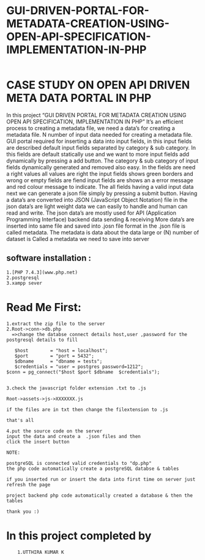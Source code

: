 # GUI-DRIVEN-PORTAL-FOR-METADATA-CREATION-USING-OPEN-API-SPECIFICATION-IMPLEMENTATION-IN-PHP
```

```

# CASE STUDY ON OPEN API DRIVEN META DATA PORTAL IN PHP

In this project “GUI DRIVEN PORTAL FOR METADATA CREATION  USING OPEN API SPECIFICATION, IMPLEMENTATION IN PHP” It’s an efficient process to creating a metadata file, we need a data’s for creating a metadata file. N number of input data needed for creating a metadata file. GUI portal required for inserting a data into input fields, in this input fields are described default input fields separated by category &amp; sub category. In this fields are default statically use and we want to more input fields add dynamically by pressing a add button. The category &amp; sub category of input fields dynamically generated and removed also easy.    In the fields are need a right values all values are right the input fields shows green borders and  wrong or empty fields are fiend input fields are shows an a error message and red colour message to indicate. The all fields having a valid input data next we can generate a json file simply by pressing a submit button. Having a data’s are converted into JSON (JavaScript Object Notation) file in the json data’s are light weight data we can easily to handle and human can read and write.  The json data’s are mostly used for API (Application Programming Interface) backend data sending &amp; receiving  More data’s are inserted into same file and saved into .josn file format in the .json file is called metadata.  The metadata is data about the data large or (N) number of dataset is Called a metadata we need to save into server  


## software installation :

```
1.[PHP 7.4.3](www.php.net)
2.postgresql
3.xampp sever 
```


# Read Me First:
````
1.extract the zip file to the server 
2.Root->conn->db.php  
  =>change the databse connect details host,user ,password for the postgresql details to fill
  
   $host        = "host = localhost";
   $port        = "port = 5432";
   $dbname      = "dbname = tests";
   $credentials = "user = postgres password=1212";
$conn = pg_connect("$host $port $dbname  $credentials");


3.check the javascript folder extension .txt to .js   

Root->assets->js->XXXXXXX.js 

if the files are in txt then change the filextension to .js 

that's all 

4.put the source code on the server 
input the data and create a  .json files and then 
click the insert button 

NOTE:

postgreSQL is connected valid credentials to "dp.php"
the php code automatically create a postgreSQL databse & tables 

if you inserted run or insert the data into first time on server just refresh the page 

project backend php code automatically created a database & then the tables 

thank you :)
```````

# In this project completed by 
```
    1.UTTHIRA KUMAR K
  
```

